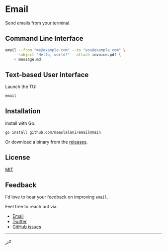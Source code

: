 # Email

Send emails from your terminal.

## Command Line Interface

```bash
email --from "me@example.com" --to "you@example.com" \
    --subject "Hello, world!" --attach invoice.pdf \
    < message.md
```


## Text-based User Interface

Launch the TUI

```bash
email
```

## Installation

<!--

Use a package manager:

```bash
# macOS
brew install email

# Arch
yay -S email

# Nix
nix-env -iA nixpkgs.email
```

-->

Install with Go:

```sh
go install github.com/maaslalani/email@main
```

Or download a binary from the [releases](https://github.com/maaslalani/email/releases).

## License

[MIT](https://github.com/maaslalani/email/blob/master/LICENSE)

## Feedback

I'd love to hear your feedback on improving `email`.

Feel free to reach out via:
* [Email](mailto:maas@lalani.dev) 
* [Twitter](https://twitter.com/maaslalani)
* [GitHub issues](https://github.com/maaslalani/email/issues/new)

---

<sub><sub>z</sub></sub><sub>z</sub>z
